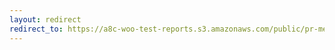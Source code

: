 ```yaml
---
layout: redirect
redirect_to: https://a8c-woo-test-reports.s3.amazonaws.com/public/pr-merge/44628/api/index.html
---
```


